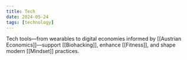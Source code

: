 ```yaml
---
title: Tech
date: 2024-05-24
tags: [technology]
---
```


Tech tools—from wearables to digital economies informed by [[Austrian Economics]]—support [[Biohacking]], enhance [[Fitness]], and shape modern [[Mindset]] practices.
